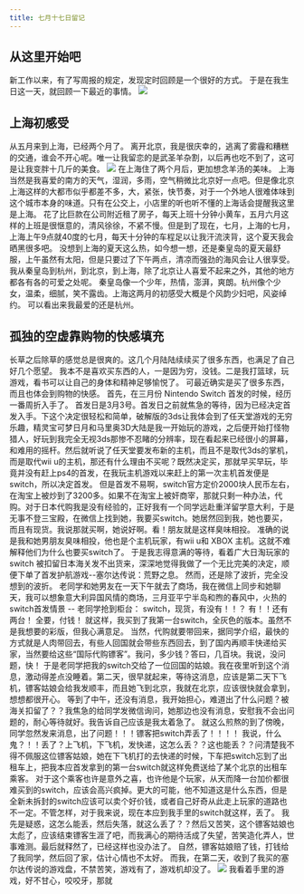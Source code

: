 ```yaml
---
title: 七月十七日留记
---
```

## 从这里开始吧
新工作以来，有了写周报的规定，发现定时回顾是一个很好的方式。
于是在我生日这一天，就回顾一下最近的事情。
![](https://user-gold-cdn.xitu.io/2017/7/17/2bd483bf86724931385256f5b8747122)
## 上海初感受
从五月来到上海，已经两个月了。
离开北京，我是很庆幸的，逃离了雾霾和糟糕的交通，谁会不开心呢。唯一让我留恋的是武圣羊杂割，以后再也吃不到了，这可是让我变胖十几斤的美食。
![](https://user-gold-cdn.xitu.io/2017/7/17/889c450bf6094fc0fa50d6736e59d92a)
在上海住了两个月后，更加想念羊汤的美味。
上海当然是我喜爱的南方的天气，湿润，多雨，空气稍微比北京好一点吧。但是像北京上海这样的大都市似乎都差不多，大，紧张，快节奏，对于一个外地人很难体味到这个城市本身的味道。只有在公交上，小店里的听也听不懂的上海话会提醒我这里是上海。
花了比巨款在公司附近租了房子，每天上班十分钟小黄车，五月六月这样的上班是很惬意的，清风徐徐，不紧不慢。但是到了现在，七月，上海的七月，上海上午9点就40度的七月，每天十分钟的车程足以让我汗流浃背，这个夏天我会晒黑很多吧。
没想到上海的夏天这么热，如今想一想，还是秦皇岛的夏天最舒服，上午虽然有太阳，但是只要过了下午两点，清凉而强劲的海风会让人很享受。
我从秦皇岛到杭州，到北京，到上海，除了北京让人喜爱不起来之外，其他的地方都各有各的可爱之处呢。
秦皇岛像一个少年，热情，澎湃，爽朗。杭州像个少女，温柔，细腻，笑不露齿。上海这两月的初感受大概是个风韵少妇吧，风姿绰约。
可以看出来我最爱的还是杭州。
## 孤独的空虚靠购物的快感填充
长草之后除草的感觉总是很爽的。这几个月陆陆续续买了很多东西，也满足了自己好几个愿望。
我本不是喜欢买东西的人，一是因为穷，没钱。二是我打篮球，玩游戏，看书可以让自己的身体和精神足够愉悦了。
可最近确实是买了很多东西，而且也体会到购物的快感。
首先，在三月份 Nintendo Switch 首发的时候，经历一番周折入手了。
首发日是3月3号。首发日之前就焦急的等待，因为已经决定首发入手。下这个决定很轻松和简单，破解版的3ds让我体会到了任天堂游戏的无穷乐趣，精灵宝可梦日月和马里奥3D大陆是我一开始玩的游戏，之后便开始打怪物猎人，好玩到我完全无视3ds那惨不忍睹的分辨率，现在看起来已经很小的屏幕，和难用的摇杆。然后就听说了任天堂要发布新的主机，而且不是取代3ds的掌机，而是取代wii u的主机，那还有什么理由不买呢？既然决定买，那就早买早玩，毕竟并没有赶上ps4的首发，在我玩主机游戏以来赶上的第一次主机首发便是switch，所以决定首发。
但是首发不易啊，switch官方定价2000块人民币左右，在淘宝上被炒到了3200多。如果不在淘宝上被奸商宰，那就只剩一种办法，代购。对于日本代购我是没有经验的，正好我有一个同学远赴重洋留学意大利，于是无事不登三宝殿，在微信上找到她，我要买switch。她居然回到我，她也要买，而且有现货。我说那就买啊，她说好啊。看！朋友就是这样臭味相投。
准确的说是我和她男朋友臭味相投，他也是个主机玩家，有wii u和 XBOX 主机。这就不难解释他们为什么也要买switch了。
于是我志得意满的等待，看着广大日淘玩家的 switch 被扣留日本海关发不出货来，深深地觉得我做了一个无比完美的决定，顺便下单了首发护航游戏--塞尔达传说：荒野之息。
然而，还是除了波折，完全没想到的波折。
老同学和她男友在一天下午就去了商场，我在微信上同步和她聊天，我可以想象意大利异国风情的商场，三月亚平宁半岛和煦的春风中，火热的switch首发情景 -- 
老同学抢到柜台：
switch，现货，有没有！！？
有！！还有两台！
全要，付钱！
就这样，我买到了我第一台switch，全灰色的版本。虽然不是我想要的彩版，但我心满意足。
当然，代购就要带回来，据同学介绍，最快的方式就是人肉带回去，有些人回国就会带些东西回去，到了国内再顺丰快递给买家，当然要给这些“国际代购镖客”。我问，多少钱？答曰，几百块。我说，没问题，快！
于是老同学把我的switch交给了一位回国的姑娘。我在夜里听到这个消息，激动得差点没睡着。第二天，很早就起来，等待这消息，应该是第二天下飞机，镖客姑娘会给我发顺丰，而且她飞到北京，我就在北京，应该很快就会拿到，想想都很开心。
等到了中午，还没有消息，我开始担心，难道出了什么问题？被海关扣留了？？我焦急的给同学发微信询问，她那边也没有消息，安慰我不会出问题的，耐心等待就好。我告诉自己应该是我太着急了。
就这么煎熬的到了傍晚，同学忽然发来消息，出了问题！！！镖客把switch弄丢了！！！！
我说，什么鬼？！！丢了？上飞机，下飞机，发快递，这怎么丢？？这也能丢？？问清楚我不得不佩服这位镖客姑娘，她在下飞机打的去快递的时候，下车把switch忘到了出租车上，把我本应首发拿到的第一台switch就这样免费送给了某个北京的出租车乘客。
对于这个乘客也许是意外之喜，也许他是个玩家，从天而降一台加价都很难买到的switch，应该会高兴疯掉。更大的可能，他不知道这是什么东西，但是全新未拆封的switch应该可以卖个好价钱，或者自己好奇从此走上玩家的道路也不一定。不管怎样，对于我来说，现在本应到我手里的switch就这样，丢了。
我先是疑惑，这怎么能丢，然后失落，就这么丢了？？然后又苦笑，这个镖客姑娘也太彪了，应该结束镖客生涯了吧，而我满心的期待活成了失望，苦笑造化弄人，世事难测。最后就释然了，已经这样也没办法了。
自然，镖客姑娘赔了钱，打钱给了我同学，然后回了家，估计心情也不太好。
而我，在第二天，收到了我买的塞尔达传说的游戏盘，不禁苦笑，游戏有了，游戏机却没了。
![](https://user-gold-cdn.xitu.io/2017/8/11/ca691dedf0e3c5f7c0ffc22103079a33)
我看着手里的游戏，好不甘心，咬咬牙，那就


